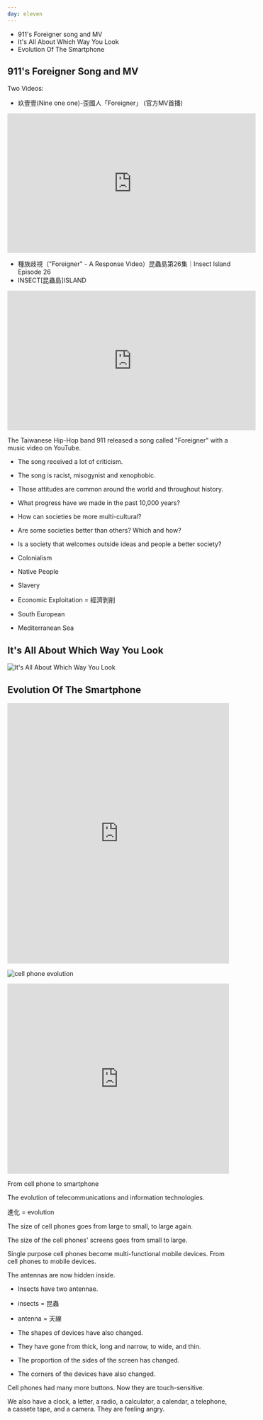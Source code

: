 ```yaml
---
day: eleven
---
```


- 911's Foreigner song and MV
- It's All About Which Way You Look
- Evolution Of The Smartphone

## 911's Foreigner Song and MV

Two Videos:

- 玖壹壹(Nine one one)-歪國人「Foreigner」 (官方MV首播)

<iframe width="560" height="315" src="https://www.youtube.com/embed/kkc797WQfs0" frameborder="0" allowfullscreen></iframe>

- 種族歧視（"Foreigner" - A Response Video）昆蟲島第26集｜Insect Island Episode 26
- INSECT[昆蟲島]ISLAND

<iframe width="560" height="315" src="https://www.youtube.com/embed/Xx2e2Xc49Pc" frameborder="0" allowfullscreen></iframe>

The Taiwanese Hip-Hop band 911 released a song called "Foreigner" with a music video on YouTube.

- The song received a lot of criticism.
- The song is racist, misogynist and xenophobic.
- Those attitudes are common around the world and throughout history.
- What progress have we made in the past 10,000 years?
- How can societies be more multi-cultural?
- Are some societies better than others? Which and how?
- Is a society that welcomes outside ideas and people a better society?


- Colonialism
- Native People
- Slavery
- Economic Exploitation = 經濟剝削

- South European
- Mediterranean Sea


## It's All About Which Way You Look

![It's All About Which Way You Look](http://blogs.canisius.edu/wp-content/uploads/sites/20/2015/04/tumblr_n6pd5iI8S31tt8fomo1_1280.gif)

## Evolution Of The Smartphone

<iframe src="https://www.facebook.com/plugins/post.php?href=https%3A%2F%2Fwww.facebook.com%2FTICbeat%2Fposts%2F1625888647733096%3A0&width=500" width="500" height="588" style="border:none;overflow:hidden" scrolling="no" frameborder="0" allowTransparency="true"></iframe>

![cell phone evolution](https://media.giphy.com/media/xT1XGD2yLnNZcp5BUQ/giphy.gif)

<iframe src="https://www.facebook.com/plugins/post.php?href=https%3A%2F%2Fwww.facebook.com%2Fpurpleclvr%2Fposts%2F1458902074214721%3A0&width=500" width="500" height="429" style="border:none;overflow:hidden" scrolling="no" frameborder="0" allowTransparency="true"></iframe>

From cell phone to smartphone

The evolution of telecommunications and information technologies.

進化 = evolution

The size of cell phones goes from large to small, to large again.

The size of the cell phones' screens goes from small to large.

Single purpose cell phones become multi-functional mobile devices.
From cell phones to mobile devices.

The antennas are now hidden inside.

- Insects have two antennae.
- insects = 昆蟲
- antenna = 天線

- The shapes of devices have also changed.
- They have gone from thick, long and narrow, to wide, and thin.
- The proportion of the sides of the screen has changed.
- The corners of the devices have also changed.


Cell phones had many more buttons.
Now they are touch-sensitive.

We also have a clock, a letter, a radio, a calculator, a calendar, a telephone, a cassete tape, and a camera.
They are feeling angry.

